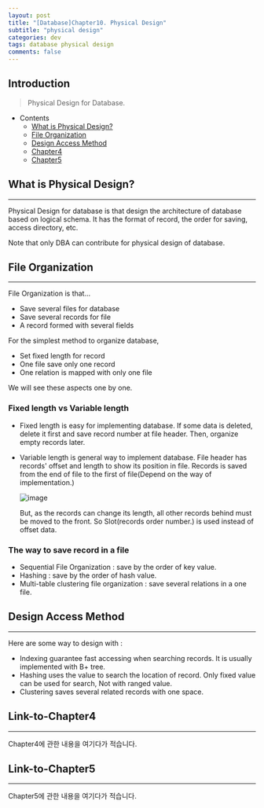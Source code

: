 ```yaml
---
layout: post
title: "[Database]Chapter10. Physical Design"
subtitle: "physical design"
categories: dev
tags: database physical design
comments: false
---
```


## Introduction
> Physical Design for Database.

- Contents
	- [What is Physical Design?](#what-is-physical-design)
	- [File Organization](#file-organization)
	- [Design Access Method](#design-access-method)
	- [Chapter4](#link-to-chapter4)
	- [Chapter5](#link-to-chapter5)
  
## What is Physical Design?
---
Physical Design for database is that design the architecture of database based on logical schema. It has the format of record, the order for saving, access directory, etc.

Note that only DBA can contribute for physical design of database.



## File Organization
---
File Organization is that...

- Save several files for database
- Save several records for file
- A record formed with several fields

For the simplest method to organize database,

- Set fixed length for record
- One file save only one record
- One relation is mapped with only one file



We will see these aspects one by one.

### Fixed length vs Variable length

- Fixed length is easy for implementing database. If some data is deleted, delete it first and save record number at file header. Then, organize empty records later.

- Variable length is general way to implement database. File header has records' offset and length to show its position in file. Records is saved from the end of file to the first of file(Depend on the way of implementation.)

  ![image](https://github.com/yeosu623/yeosu623.github.io/assets/72304945/141ca484-d7a6-480c-87ea-ec1c7aee3a0e)

  But, as the records can change its length, all other records behind must be moved to the front. So Slot(records order number.) is used instead of offset data.



### The way to save record in a file

- Sequential File Organization : save by the order of key value.
- Hashing : save by the order of hash value.
- Multi-table clustering file organization : save several relations in a one file.



## Design Access Method
---
Here are some way to design with :

- Indexing guarantee fast accessing when searching records. It is usually implemented with B+ tree. 
- Hashing uses the value to search the location of record. Only fixed value can be used for search, Not with ranged value.
- Clustering saves several related records with one space.







## Link-to-Chapter4  
---
Chapter4에 관한 내용을 여기다가 적습니다.  

## Link-to-Chapter5  
---
Chapter5에 관한 내용을 여기다가 적습니다.  